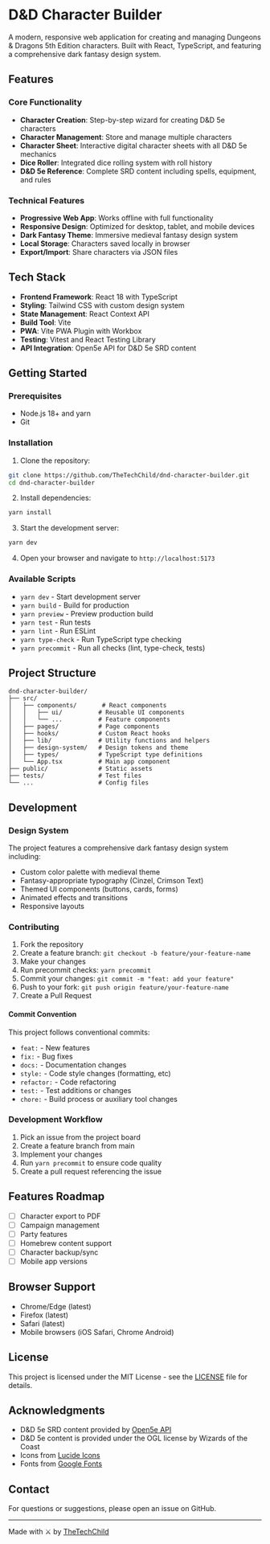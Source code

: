# D&D Character Builder

A modern, responsive web application for creating and managing Dungeons & Dragons 5th Edition characters. Built with React, TypeScript, and featuring a comprehensive dark fantasy design system.

## Features

### Core Functionality
- **Character Creation**: Step-by-step wizard for creating D&D 5e characters
- **Character Management**: Store and manage multiple characters
- **Character Sheet**: Interactive digital character sheets with all D&D 5e mechanics
- **Dice Roller**: Integrated dice rolling system with roll history
- **D&D 5e Reference**: Complete SRD content including spells, equipment, and rules

### Technical Features
- **Progressive Web App**: Works offline with full functionality
- **Responsive Design**: Optimized for desktop, tablet, and mobile devices
- **Dark Fantasy Theme**: Immersive medieval fantasy design system
- **Local Storage**: Characters saved locally in browser
- **Export/Import**: Share characters via JSON files

## Tech Stack

- **Frontend Framework**: React 18 with TypeScript
- **Styling**: Tailwind CSS with custom design system
- **State Management**: React Context API
- **Build Tool**: Vite
- **PWA**: Vite PWA Plugin with Workbox
- **Testing**: Vitest and React Testing Library
- **API Integration**: Open5e API for D&D 5e SRD content

## Getting Started

### Prerequisites

- Node.js 18+ and yarn
- Git

### Installation

1. Clone the repository:
```bash
git clone https://github.com/TheTechChild/dnd-character-builder.git
cd dnd-character-builder
```

2. Install dependencies:
```bash
yarn install
```

3. Start the development server:
```bash
yarn dev
```

4. Open your browser and navigate to `http://localhost:5173`

### Available Scripts

- `yarn dev` - Start development server
- `yarn build` - Build for production
- `yarn preview` - Preview production build
- `yarn test` - Run tests
- `yarn lint` - Run ESLint
- `yarn type-check` - Run TypeScript type checking
- `yarn precommit` - Run all checks (lint, type-check, tests)

## Project Structure

```
dnd-character-builder/
├── src/
│   ├── components/       # React components
│   │   ├── ui/          # Reusable UI components
│   │   └── ...          # Feature components
│   ├── pages/           # Page components
│   ├── hooks/           # Custom React hooks
│   ├── lib/             # Utility functions and helpers
│   ├── design-system/   # Design tokens and theme
│   ├── types/           # TypeScript type definitions
│   └── App.tsx          # Main app component
├── public/              # Static assets
├── tests/               # Test files
└── ...                  # Config files
```

## Development

### Design System

The project features a comprehensive dark fantasy design system including:
- Custom color palette with medieval theme
- Fantasy-appropriate typography (Cinzel, Crimson Text)
- Themed UI components (buttons, cards, forms)
- Animated effects and transitions
- Responsive layouts

### Contributing

1. Fork the repository
2. Create a feature branch: `git checkout -b feature/your-feature-name`
3. Make your changes
4. Run precommit checks: `yarn precommit`
5. Commit your changes: `git commit -m "feat: add your feature"`
6. Push to your fork: `git push origin feature/your-feature-name`
7. Create a Pull Request

#### Commit Convention

This project follows conventional commits:
- `feat:` - New features
- `fix:` - Bug fixes
- `docs:` - Documentation changes
- `style:` - Code style changes (formatting, etc)
- `refactor:` - Code refactoring
- `test:` - Test additions or changes
- `chore:` - Build process or auxiliary tool changes

### Development Workflow

1. Pick an issue from the project board
2. Create a feature branch from main
3. Implement your changes
4. Run `yarn precommit` to ensure code quality
5. Create a pull request referencing the issue

## Features Roadmap

- [ ] Character export to PDF
- [ ] Campaign management
- [ ] Party features
- [ ] Homebrew content support
- [ ] Character backup/sync
- [ ] Mobile app versions

## Browser Support

- Chrome/Edge (latest)
- Firefox (latest)
- Safari (latest)
- Mobile browsers (iOS Safari, Chrome Android)

## License

This project is licensed under the MIT License - see the [LICENSE](LICENSE) file for details.

## Acknowledgments

- D&D 5e SRD content provided by [Open5e API](https://open5e.com/)
- D&D 5e content is provided under the OGL license by Wizards of the Coast
- Icons from [Lucide Icons](https://lucide.dev/)
- Fonts from [Google Fonts](https://fonts.google.com/)

## Contact

For questions or suggestions, please open an issue on GitHub.

---

Made with ⚔️ by [TheTechChild](https://github.com/TheTechChild)
